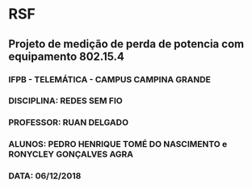 # RSF

## Projeto de medição de perda de potencia com equipamento 802.15.4

### IFPB - TELEMÁTICA - CAMPUS CAMPINA GRANDE
### DISCIPLINA: REDES SEM FIO
### PROFESSOR: RUAN DELGADO
### ALUNOS: PEDRO HENRIQUE TOMÉ DO NASCIMENTO e RONYCLEY GONÇALVES AGRA
### DATA: 06/12/2018
